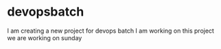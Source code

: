# devopsbatch
I am creating a new project for devops batch
I am working on this project
we are working on sunday
